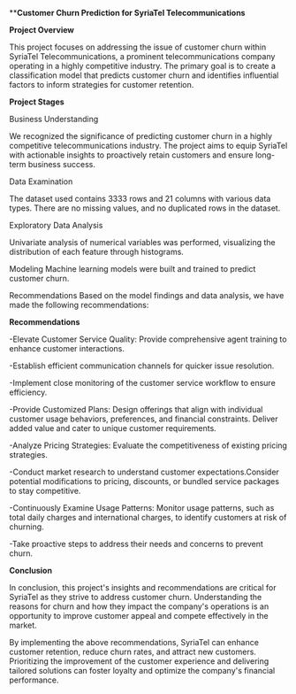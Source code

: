 ****Customer Churn Prediction for SyriaTel Telecommunications**

**Project Overview**

This project focuses on addressing the issue of customer churn within SyriaTel Telecommunications, a prominent telecommunications company operating in a highly competitive industry. The primary goal is to create a classification model that predicts customer churn and identifies influential factors to inform strategies for customer retention.

**Project Stages**

 Business Understanding
 
 We recognized the significance of predicting customer churn in a highly competitive telecommunications industry.
The project aims to equip SyriaTel with actionable insights to proactively retain customers and ensure long-term business success.

Data Examination
 
The dataset used contains 3333 rows and 21 columns with various data types.
There are no missing values, and no duplicated rows in the dataset.

Exploratory Data Analysis
 
Univariate analysis of numerical variables was performed, visualizing the distribution of each feature through histograms.

Modeling
Machine learning models were built and trained to predict customer churn.

Recommendations
Based on the model findings and data analysis, we have made the following recommendations:

**Recommendations**

-Elevate Customer Service Quality: Provide comprehensive agent training to enhance customer interactions.

-Establish efficient communication channels for quicker issue resolution.

-Implement close monitoring of the customer service workflow to ensure efficiency.

-Provide Customized Plans: Design offerings that align with individual customer usage behaviors, preferences, and financial constraints.
Deliver added value and cater to unique customer requirements.

-Analyze Pricing Strategies: Evaluate the competitiveness of existing pricing strategies.

-Conduct market research to understand customer expectations.Consider potential modifications to pricing, discounts, or bundled service packages to stay competitive.

-Continuously Examine Usage Patterns: Monitor usage patterns, such as total daily charges and international charges, to identify customers at risk of churning.

-Take proactive steps to address their needs and concerns to prevent churn.

**Conclusion**

In conclusion, this project's insights and recommendations are critical for SyriaTel as they strive to address customer churn. Understanding the reasons for churn and how they impact the company's operations is an opportunity to improve customer appeal and compete effectively in the market.

By implementing the above recommendations, SyriaTel can enhance customer retention, reduce churn rates, and attract new customers. Prioritizing the improvement of the customer experience and delivering tailored solutions can foster loyalty and optimize the company's financial performance.

